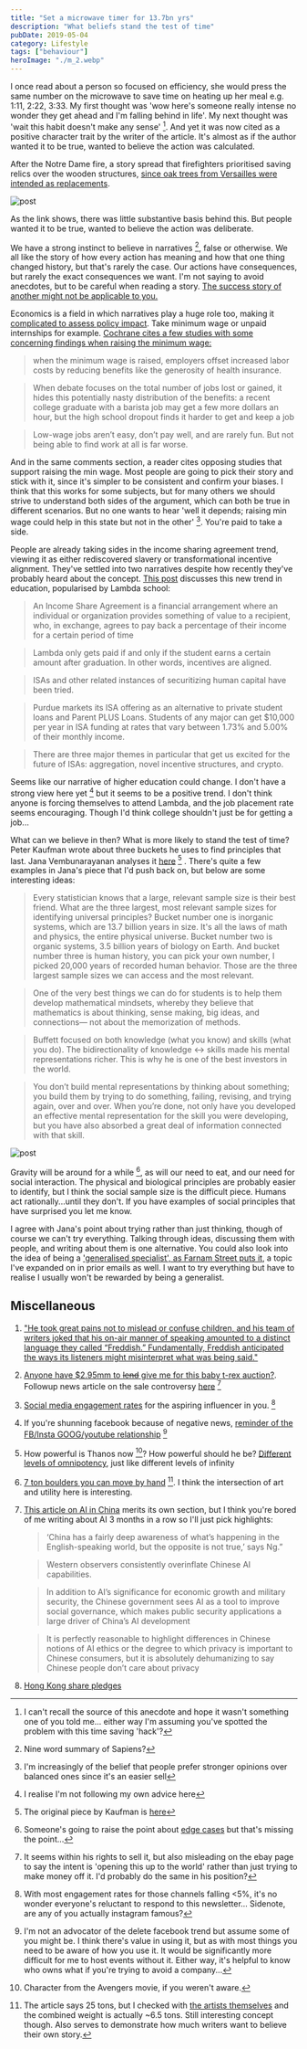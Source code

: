 ```yaml
---
title: "Set a microwave timer for 13.7bn yrs"
description: "What beliefs stand the test of time"
pubDate: 2019-05-04
category: Lifestyle
tags: ["behaviour"]
heroImage: "./m_2.webp"
---
```


I once read about a person so focused on efficiency, she would press the same number on the microwave to save time on heating up her meal e.g. 1:11, 2:22, 3:33. My first thought was 'wow here's someone really intense no wonder they get ahead and I'm falling behind in life'. My next thought was 'wait this habit doesn't make any sense' [^1]. And yet it was now cited as a positive character trait by the writer of the article. It's almost as if the author wanted it to be true, wanted to believe the action was calculated.

After the Notre Dame fire, a story spread that firefighters prioritised saving relics over the wooden structures, [since oak trees from Versailles were intended as replacements](https://medium.com/the-long-now-foundation/long-now-lessons-from-notre-dame-925d27441bdc "long now").

![post](./m_1.webp)

As the link shows, there was little substantive basis behind this. But people wanted it to be true, wanted to believe the action was deliberate.

We have a strong instinct to believe in narratives [^2], false or otherwise. We all like the story of how every action has meaning and how that one thing changed history, but that's rarely the case. Our actions have consequences, but rarely the exact consequences we want. I'm not saying to avoid anecdotes, but to be careful when reading a story. [The success story of another might not be applicable to you.](https://ofdollarsanddata.com/the-problem-with-most-financial-advice/ "financial advice")

Economics is a field in which narratives play a huge role too, making it [complicated to assess policy impact](https://www.bloomberg.com/opinion/articles/2019-04-23/modern-monetary-theory-austrian-economics-deserve-skepticism "skepticism"). Take minimum wage or unpaid internships for example. [Cochrane cites a few studies with some concerning findings when raising the minimum wage:](https://johnhcochrane.blogspot.com/2019/04/meer-on-minimum-wage.html "cochrane")

> when the minimum wage is raised, employers offset increased labor costs by reducing benefits like the generosity of health insurance. 

> When debate focuses on the total number of jobs lost or gained, it hides this potentially nasty distribution of the benefits: a recent college graduate with a barista job may get a few more dollars an hour, but the high school dropout finds it harder to get and keep a job

> Low-wage jobs aren’t easy, don’t pay well, and are rarely fun. But not being able to find work at all is far worse.

And in the same comments section, a reader cites opposing studies that support raising the min wage. Most people are going to pick their story and stick with it, since it's simpler to be consistent and confirm your biases. I think that this works for some subjects, but for many others we should strive to understand both sides of the argument, which can both be true in different scenarios. But no one wants to hear 'well it depends; raising min wage could help in this state but not in the other' [^3]. You're paid to take a side. 

People are already taking sides in the income sharing agreement trend, viewing it as either rediscovered slavery or transformational incentive alignment. They've settled into two narratives despite how recently they've probably heard about the concept. [This post](https://medium.com/@eriktorenberg_/life-capital-9e5028c0ea12 "life capital") discusses this new trend in education, popularised by Lambda school: 

> An Income Share Agreement is a financial arrangement where an individual or organization provides something of value to a recipient, who, in exchange, agrees to pay back a percentage of their income for a certain period of time

> Lambda only gets paid if and only if the student earns a certain amount after graduation. In other words, incentives are aligned.

> ISAs and other related instances of securitizing human capital have been tried.

> Purdue markets its ISA offering as an alternative to private student loans and Parent PLUS Loans. Students of any major can get $10,000 per year in ISA funding at rates that vary between 1.73% and 5.00% of their monthly income. 

> There are three major themes in particular that get us excited for the future of ISAs: aggregation, novel incentive structures, and crypto.

Seems like our narrative of higher education could change. I don't have a strong view here yet [^4] but it seems to be a positive trend. I don't think anyone is forcing themselves to attend Lambda, and the job placement rate seems encouraging. Though I'd think college shouldn't just be for getting a job... 

What can we believe in then? What is more likely to stand the test of time? Peter Kaufman wrote about three buckets he uses to find principles that last. Jana Vembunarayanan analyses it [here](https://janav.files.wordpress.com/2016/07/threebucketframework.pdf "jana on kaufman") [^5] . There's quite a few examples in Jana's piece that I'd push back on, but below are some interesting ideas:

> Every statistician knows that a large, relevant sample size is their best friend. What are the three largest, most relevant sample sizes for identifying universal principles? Bucket number one is inorganic systems, which are 13.7 billion years in size. It's all the laws of math and physics, the entire physical universe. Bucket number two is organic systems, 3.5 billion years of biology on Earth. And bucket number three is human history, you can pick your own number, I picked 20,000 years of recorded human behavior. Those are the three largest sample sizes we can access and the most relevant. 

> One of the very best things we can do for students is to help them develop mathematical mindsets, whereby they believe that mathematics is about thinking, sense making, big ideas, and connections— not about the memorization of methods.

> Buffett focused on both knowledge (what you know) and skills (what you do). The bidirectionality of knowledge \<-\> skills made his mental representations richer. This is why he is one of the best investors in the world.

> You don’t build mental representations by thinking about something; you build them by trying to do something, failing, revising, and trying again, over and over. When you’re done, not only have you developed an effective mental representation for the skill you were developing, but you have also absorbed a great deal of information connected with that skill.

![post](./m_2.webp)

Gravity will be around for a while [^6], as will our need to eat, and our need for social interaction. The physical and biological principles are probably easier to identify, but I think the social sample size is the difficult piece. Humans act rationally...until they don't. If you have examples of social principles that have surprised you let me know.

I agree with Jana's point about trying rather than just thinking, though of course we can't try everything. Talking through ideas, discussing them with people, and writing about them is one alternative. You could also look into the idea of being a ['generalised specialist', as Farnam Street puts it](https://fs.blog/2017/11/generalized-specialist/ "FS"), a topic I've expanded on in prior emails as well. I want to try everything but have to realise I usually won't be rewarded by being a generalist. 

## Miscellaneous
1. ["He took great pains not to mislead or confuse children, and his team of writers joked that his on-air manner of speaking amounted to a distinct language they called “Freddish.” Fundamentally, Freddish anticipated the ways its listeners might misinterpret what was being said."](https://www.theatlantic.com/family/archive/2018/06/mr-rogers-neighborhood-talking-to-kids/562352/ "Mr Rogers")
2. [Anyone have $2.95mm to ~~lend~~ give me for this baby t-rex auction?](https://www.ebay.com/itm/YOUNG-BABY-T-REX-TYRANNOSAURUS-DINOSAUR-FOSSIL-HELLS-CREEK-MAYBE-ONLY-1-TREX/292983172236?hash=item4437286c8c:g:WagAAOSwdX5cdXgI "ebay t rex"). Followup news article on the sale controversy [here](https://www.thedailybeast.com/baby-tyrannosaurus-rex-goes-on-sale-on-ebay-sparking-paleontologist-rage "paleontologist rage") [^7]
3. [Social media engagement rates](https://www.webstrategiesinc.com/blog/which-social-media-sites-get-the-most-engagement "engagement") for the aspiring influencer in you. [^8]
4. If you're shunning facebook because of negative news, [reminder of the FB/Insta GOOG/youtube relationship](https://spreadprivacy.com/facebook-instagram/ "FB") [^9]
5. How powerful is Thanos now [^10]? How powerful should he be? [Different levels of omnipotency](https://tvtropes.org/pmwiki/pmwiki.php/Main/TheOmnipotent "omnipotency"), just like different levels of infinity
6. [7 ton boulders you can move by hand](https://gizmodo.com/researchers-made-25-ton-boulders-they-can-move-by-hand-1834106230 "25 ton") [^11]. I think the intersection of art and utility here is interesting.
7. [This article on AI in China](https://chinai.substack.com/p/chinai-48-year-1-of-chinai "AI china") merits its own section, but I think you're bored of me writing about AI 3 months in a row so I'll just pick highlights:
    > ‘China has a fairly deep awareness of what’s happening in the English-speaking world, but the opposite is not true,’ says Ng.”
    
    > Western observers consistently overinflate Chinese AI capabilities.
    
    > In addition to AI’s significance for economic growth and military security, the Chinese government sees AI as a tool to improve social governance, which makes public security applications a large driver of China’s AI development
    
    > It is perfectly reasonable to highlight differences in Chinese notions of AI ethics or the degree to which privacy is important to Chinese consumers, but it is absolutely dehumanizing to say Chinese people don’t care about privacy
8. [Hong Kong share pledges](https://www.leonlinsx.com/hong-kong-pledges/ "pledges")

[^1]: I can't recall the source of this anecdote and hope it wasn't something one of you told me... either way I'm assuming you've spotted the problem with this time saving 'hack'?
[^2]: Nine word summary of Sapiens?
[^3]: I'm increasingly of the belief that people prefer stronger opinions over balanced ones since it's an easier sell
[^4]: I realise I'm not following my own advice here
[^5]: The original piece by Kaufman is [here](http://www.eastcoastasset.com/wp-content/uploads/ecam_2014_3q_letter.pdf "original letter")
[^6]: Someone's going to raise the point about [edge cases](https://www.jpl.nasa.gov/edu/news/2019/4/19/how-scientists-captured-the-first-image-of-a-black-hole/ "black holes") but that's missing the point...
[^7]: It seems within his rights to sell it, but also misleading on the ebay page to say the intent is 'opening this up to the world' rather than just trying to make money off it. I'd probably do the same in his position? 
[^8]: With most engagement rates for those channels falling <5%, it's no wonder everyone's reluctant to respond to this newsletter... Sidenote, are any of you actually instagram famous?
[^9]: I'm not an advocator of the delete facebook trend but assume some of you might be. I think there's value in using it, but as with most things you need to be aware of how you use it. It would be significantly more difficult for me to host events without it. Either way, it's helpful to know who owns what if you're trying to avoid a company...
[^10]: Character from the Avengers movie, if you weren't aware.
[^11]: The article says 25 tons, but I checked with [the artists themselves](http://www.matterdesignstudio.com/#/walking-assembly/ "matter design studio") and the combined weight is actually ~6.5 tons. Still interesting concept though. Also serves to demonstrate how much writers want to believe their own story. 
